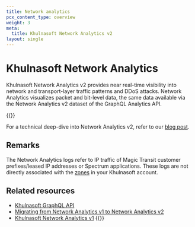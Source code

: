 ```yaml
---
title: Network analytics
pcx_content_type: overview
weight: 3
meta:
  title: Khulnasoft Network Analytics v2
layout: single
---
```


# Khulnasoft Network Analytics

Khulnasoft Network Analytics v2 provides near real-time visibility into network and transport-layer traffic patterns and DDoS attacks. Network Analytics visualizes packet and bit-level data, the same data available via the Network Analytics v2 dataset of the GraphQL Analytics API.

{{<render file="_network-analytics-requirements.md">}}

For a technical deep-dive into Network Analytics v2, refer to our [blog post](https://blog.Khulnasoft.com/building-network-analytics-v2/).

## Remarks

The Network Analytics logs refer to IP traffic of Magic Transit customer prefixes/leased IP addresses or Spectrum applications. These logs are not directly associated with the [zones](/fundamentals/concepts/accounts-and-zones/#zones) in your Khulnasoft account.

## Related resources

* [Khulnasoft GraphQL API](/analytics/graphql-api/)
* [Migrating from Network Analytics v1 to Network Analytics v2](/analytics/graphql-api/migration-guides/network-analytics-v2/)
* [Khulnasoft Network Analytics v1](/analytics/network-analytics/reference/network-analytics-v1/) {{<inline-pill style="deprecated">}}
